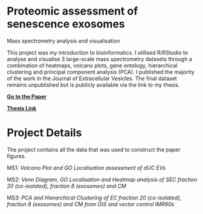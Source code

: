 # Proteomic assessment of senescence exosomes
 Mass spectrometry analysis and visualisation

This project was my introduction to bioinformatics. I utilised R/RStudio to analyse and visualise 3 large-scale mass spectrometry datasets through a combination of heatmaps, volcano plots, gene ontology, hierarchical clustering and principal component analysis (PCA). I published the majority of the work in the Journal of Extracellular Vesicles. The final dataset remains unpublished but is publicly available via the link to my thesis.  

**<a href="https://pubmed.ncbi.nlm.nih.gov/33659050/">Go to the Paper</a>**

**<a href="https://qmro.qmul.ac.uk/xmlui/handle/123456789/71085?show=full">Thesis Link</a>**

# Project Details 

The project contains all the data that was used to construct the paper figures.

MS1: _Volcano Plot and GO Localisation assessment of dUC EVs_

MS2: _Venn Diagram, GO Localisation and Heatmap analysis of SEC fraction 20 (co-isolated), fraction 8 (exosomes) and CM_

MS3: _PCA and Hierarchical Clustering of EC fraction 20 (co-isolated), fraction 8 (exosomes) and CM from OIS and vector control IMR90s_
 

